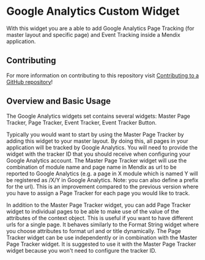 # Google Analytics Custom Widget

With this widget you are a able to add Google Analytics Page Tracking (for master layout and specific page) and Event Tracking inside a Mendix application.

## Contributing

For more information on contributing to this repository visit [Contributing to a GitHub repository](https://world.mendix.com/display/howto50/Contributing+to+a+GitHub+repository)!

## Overview and Basic Usage

The Google Analytics widgets set contains several widgets: Master Page Tracker, Page Tracker, Event Tracker, Event Tracker Button.

Typically you would want to start by using the Master Page Tracker by adding this widget to your master layout. By doing this, all pages in your application will be tracked by Google Analytics. You will need to provide the widget with the tracker ID that you should receive when configuring your Google Analytics account. The Master Page Tracker widget will use the combination of module name and page name in Mendix as url to be reported to Google Analytics (e.g. a page in X module which is named Y will be registered as /X/Y in Google Analytics. Note: you can also define a prefix for the url). This is an improvement compared to the previous version where you have to assign a Page Tracker for each page you would like to track.

In addition to the Master Page Tracker widget, you can add Page Tracker widget to individual pages to be able to make use of the value of the attributes of the context object. This is useful if you want to have different urls for a single page. It behaves similarly to the Format String widget where you choose attributes to format url and or title dynamically. The Page Tracker widget can be use independently or in combination with the Master Page Tracker widget. It is suggested to use it with the Master Page Tracker widget because you won't need to configure the tracker ID.
